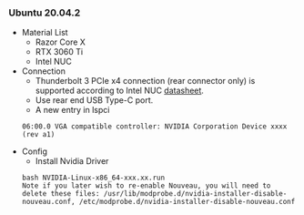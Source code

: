 ### Ubuntu 20.04.2
* Material List
  * Razor Core X 
  * RTX 3060 Ti
  * Intel NUC
* Connection
  * Thunderbolt 3 PCIe x4 connection (rear connector only) is supported according to Intel NUC [datasheet](https://www.intel.com/content/dam/support/us/en/documents/intel-nuc/NUC10i357FN_TechProdSpec.pdf). 
  * Use rear end USB Type-C port. 
  * A new entry in lspci
  ```
  06:00.0 VGA compatible controller: NVIDIA Corporation Device xxxx (rev a1)
  ```
* Config
  * Install Nvidia Driver 
  ```
  bash NVIDIA-Linux-x86_64-xxx.xx.run
  Note if you later wish to re-enable Nouveau, you will need to delete these files: /usr/lib/modprobe.d/nvidia-installer-disable-nouveau.conf, /etc/modprobe.d/nvidia-installer-disable-nouveau.conf
  ```
